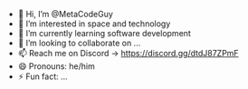 - 👋 Hi, I’m @MetaCodeGuy
- 👀 I’m interested in space and technology
- 🌱 I’m currently learning software development
- 💞️ I’m looking to collaborate on ...
- 📫 Reach me on Discord -> https://discord.gg/dtdJ87ZPmF
- 😄 Pronouns: he/him
- ⚡ Fun fact: ...
